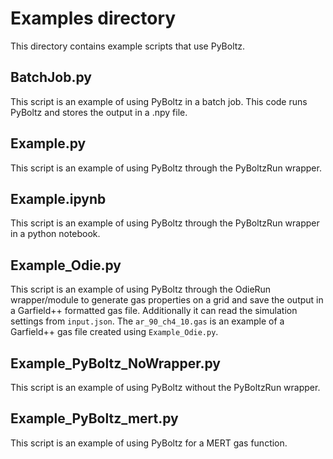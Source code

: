 # Examples directory

This directory contains example scripts that use PyBoltz.

## BatchJob.py
This script is an example of using PyBoltz in a batch job. This code runs PyBoltz and stores the output in a .npy file.

## Example.py
This script is an example of using PyBoltz through the PyBoltzRun wrapper.

## Example.ipynb
This script is an example of using PyBoltz through the PyBoltzRun wrapper in a python notebook.

## Example_Odie.py
This script is an example of using PyBoltz through the OdieRun wrapper/module to generate gas properties on a grid and save the output in a Garfield++ formatted gas file. Additionally it can read the simulation settings from `input.json`. The `ar_90_ch4_10.gas` is an example of a Garfield++ gas file created using `Example_Odie.py`.

## Example_PyBoltz_NoWrapper.py
This script is an example of using PyBoltz without the PyBoltzRun wrapper.

## Example_PyBoltz_mert.py
This script is an example of using PyBoltz for a MERT gas function.
